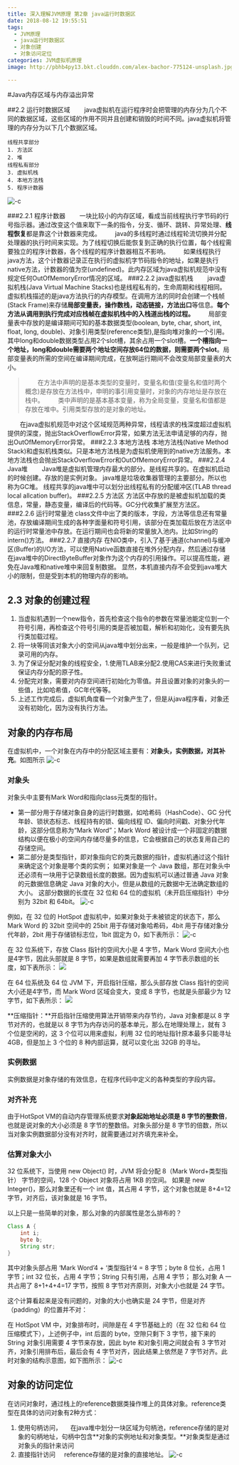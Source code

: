 ```yaml
---
title: 深入理解JVM原理 第2章 java运行时数据区
date: 2018-08-12 19:55:51
tags: 
  - JVM原理 
  - java运行时数据区
  - 对象创建
  - 对象访问定位
categories: JVM虚拟机原理
image: http://pbhb4py13.bkt.clouddn.com/alex-bachor-775124-unsplash.jpg

---
```


#Java内存区域与内存溢出异常

##2.2 运行时数据区域
&emsp;&emsp;java虚拟机在运行程序时会把管理的内存分为几个不同的数据区域，这些区域的作用不同并且创建和销毁的时间不同。java虚拟机将管理的内存分为以下几个数据区域。
```
线程共享部分
1. 方法区
2. 堆
线程私有部分
3. 虚拟机栈
4. 本地方法栈
5. 程序计数器
```
![-c](http://pbhb4py13.bkt.clouddn.com/15340715696875.jpg)

###2.2.1 程序计数器
&emsp;&emsp;一块比较小的内存区域，看成当前线程执行字节码的行号指示器。通过改变这个值来取下一条的指令，分支、循环、跳转、异常处理、**线程恢复**都是靠这个计数器来完成。
&emsp;&emsp;java的多线程时通过线程轮流切换并分配处理器的执行时间来实现。为了线程切换后能恢复到正确的执行位置，每个线程需要独立的程序计数器，各个线程的程序计数器相互不影响。
&emsp;&emsp;如果线程执行java方法，这个计数器记录正在执行的虚拟机字节码指令的地址，如果是执行native方法，计数器的值为空(undefined)。此内存区域为java虚拟机规范中没有规定任何OutOfMemoryError情况的区域。
###2.2.2 java虚拟机栈
&emsp;&emsp;java虚拟机栈(Java Virtual Machine Stacks)也是线程私有的，生命周期和线程相同。虚拟机栈描述的是java方法执行的内存模型。在调用方法的同时会创建一个栈帧(Stack Frame)来存储**局部变量表，操作数栈，动态链接，方法出口**等信息。**每个方法从调用到执行完成对应栈帧在虚拟机栈中的入栈道出栈的过程。**
&emsp;&emsp;局部变量表中存放的是编译期间可知的基本数据类型(boolean, byte, char, short, int, float, long, double)、对象引用类型(reference类型),是指向堆对象的一个引用。其中long和double数据类型占用2个slot槽，其余占用一个slot槽。**一个槽指向一个地址，long和double需要两个地址空间存放64位的数据，则需要两个slot**。局部变量表的所需的空间在编译期间完成，在放啊运行期间不会改变局部变量表的大小。
>&emsp;&emsp;在方法中声明的是基本类型的变量时，变量名和值(变量名和值时两个概念)是存放在方法栈中，申明的事引用变量时，对象的内存地址是存放在栈中。
>&emsp;&emsp;类中声明的是基本基本变量，称为全局变量，变量名和值都是存放在堆中。引用类型存放的是对象的地址。

&emsp;&emsp;在java虚拟机规范中对这个区域规范两种异常，线程请求的栈深度超过虚拟机提供的深度，抛出StackOverflowError异常，如果方法无法申请足够的内存，抛出OutOfMemoryError异常。
###2.2.3 本地方法栈
本地方法栈(Native Method Stack)和虚拟机栈类似。只是本地方法栈是为虚拟机使用到的native方法服务。本地方法栈也会抛出StackOverflowError和OutOfMemoryError异常。
###2.2.4 Java堆
&emsp;&emsp;Java堆是虚拟机管理内存最大的部分。是线程共享的。在虚拟机启动的时候创建。存放的是实例对象。 java堆是垃圾收集器管理的主要部分。所以也称为GC堆。 线程共享的java堆中可以划分出线程私有的分配缓冲区(TLAB thread local allcation buffer)。
###2.2.5 方法区
方法区中存放的是被虚拟机加载的类信息，常量，静态变量，编译后的代码等。GC分代收集扩展至方法区。
###2.2.6 运行时常量池
class文件中出了类的版本，字段，方法等信息还有常量池，存放编译期间生成的各种字面量和符号引用，该部分在类加载后放在方法区中的运行时常量池中存放。在运行期间也会将新的常量放入池内。比如String的intern()方法。
###2.2.7 直接内存
在NIO类中，引入了基于通道(channel)与缓冲区(Buffer)的I/O方法，可以使用Native函数直接在堆外分配内存，然后通过存储在java堆中的DirectByteBuffer对象作为这个内存的引用操作。可以提高性能，避免在Java堆和native堆中来回复制数据。
显然，本机直接内存不会受到java堆大小的限制，但是受到本机的物理内存的影响。

## 2.3 对象的创建过程
1. 当虚拟机遇到一个new指令，首先检查这个指令的参数在常量池能定位到一个符号引用，再检查这个符号引用的类是否被加载，解析和初始化，没有要先执行类加载过程。
2. 将一块等同该对象大小的空间从java堆中划分出来，一般是维护一个队列，记录可用的内存。
3. 为了保证分配对象的线程安全，1.使用TLAB来分配2.使用CAS来进行失败重试保证内存分配的原子性。
4. 分配完对象，需要对内存空间进行初始化为零值。并且设置对象的对象头的一些值，比如哈希值，GC年代等等。
5. 上述工作完成后，虚拟机角度看一个对象产生了，但是从java程序看，对象还没有初始化，因为没有执行<init>方法。

## 对象的内存布局
在虚拟机中，一个对象在内存中的分配区域主要有：**对象头，实例数据，对其补充**。如图所示
![-c](http://pbhb4py13.bkt.clouddn.com/15340726907022.jpg)

### 对象头
对象头中主要有Mark Word和指向class元类型的指针。

* 第一部分用于存储对象自身的运行时数据，如哈希码（HashCode）、GC 分代年龄、锁状态标志、线程持有的锁、偏向线程 ID、偏向时间戳、对象分代年龄，这部分信息称为“Mark Word”；Mark Word 被设计成一个非固定的数据结构以便在极小的空间内存储尽量多的信息，它会根据自己的状态复用自己的存储空间。
* 第二部分是类型指针，即对象指向它的类元数据的指针，虚拟机通过这个指针来确定这个对象是哪个类的实例；
如果对象是一个 Java 数组，那在对象头中还必须有一块用于记录数组长度的数据。因为虚拟机可以通过普通 Java 对象的元数据信息确定 Java 对象的大小，但是从数组的元数据中无法确定数组的大小。
这部分数据的长度在 32 位和 64 位的虚拟机（未开启压缩指针）中分别为 32bit 和 64bit。
![-c](http://pbhb4py13.bkt.clouddn.com/15340727367214.jpg)

例如，在 32 位的 HotSpot 虚拟机中，如果对象处于未被锁定的状态下，那么 Mark Word 的 32bit 空间中的 25bit 用于存储对象哈希码，4bit 用于存储对象分代年龄，2bit 用于存储锁标志位，1bit 固定为 0，如下表所示：
![-c](http://pbhb4py13.bkt.clouddn.com/15340730001491.jpg)

在 32 位系统下，存放 Class 指针的空间大小是 4 字节，Mark Word 空间大小也是4字节，因此头部就是 8 字节，如果是数组就需要再加 4 字节表示数组的长度，如下表所示：
![](http://pbhb4py13.bkt.clouddn.com/15340730360158.jpg)

在 64 位系统及 64 位 JVM 下，开启指针压缩，那么头部存放 Class 指针的空间大小还是4字节，而 Mark Word 区域会变大，变成 8 字节，也就是头部最少为 12 字节，如下表所示：
![](http://pbhb4py13.bkt.clouddn.com/15340730490119.jpg)

**压缩指针：**开启指针压缩使用算法开销带来内存节约，Java 对象都是以 8 字节对齐的，也就是以 8 字节为内存访问的基本单元，那么在地理处理上，就有 3 个位是空闲的，这 3 个位可以用来虚拟，利用 32 位的地址指针原本最多只能寻址 4GB，但是加上 3 个位的 8 种内部运算，就可以变化出 32GB 的寻址。

### 实例数据
实例数据是对象存储的有效信息，在程序代码中定义的各种类型的字段内容。
### 对齐补充
由于HotSpot VM的自动内存管理系统要求**对象起始地址必须是 8 字节的整数倍**，也就是说对象的大小必须是 8 字节的整数倍。对象头部分是 8 字节的倍数，所以当对象实例数据部分没有对齐时，就需要通过对齐填充来补全。
### 估算对象大小
32 位系统下，当使用 new Object() 时，JVM 将会分配 8（Mark Word+类型指针） 字节的空间，128 个 Object 对象将占用 1KB 的空间。
如果是 new Integer()，那么对象里还有一个 int 值，其占用 4 字节，这个对象也就是 8+4=12 字节，对齐后，该对象就是 16 字节。

以上只是一些简单的对象，那么对象的内部属性是怎么排布的？

```java
Class A {
    int i;
    byte b;
    String str;
}
```
其中对象头部占用 ‘Mark Word’4 + ‘类型指针’4 = 8 字节；byte 8 位长，占用 1 字节；int 32 位长，占用 4 字节；String 只有引用，占用 4 字节；
那么对象 A 一共占用了 8+1+4+4=17 字节，按照 8 字节对齐原则，对象大小也就是 24 字节。

这个计算看起来是没有问题的，对象的大小也确实是 24 字节，但是对齐（padding）的位置并不对：

在 HotSpot VM 中，对象排布时，间隙是在 4 字节基础上的（在 32 位和 64 位压缩模式下），上述例子中，int 后面的 byte，空隙只剩下 3 字节，接下来的 String 对象引用需要 4 字节来存放，因此 byte 和对象引用之间就会有 3 字节对齐，对象引用排布后，最后会有 4 字节对齐，因此结果上依然是 7 字节对齐。此时对象的结构示意图，如下图所示：
![-c](http://pbhb4py13.bkt.clouddn.com/15340734287296.jpg)
## 对象的访问定位
在访问对象时，通过栈上的reference数据类操作堆上的具体对象。reference类型在具体的访问对象有2种方式：
1. 使用句柄访问，
&nbsp;&nbsp;&nbsp;&nbsp;在java堆中划分一块区域为句柄池，reference存储的是对象的句柄地址，句柄中包含**对象的实例地址和对象类型。**对象类型是通过对象头的指针来访问
2. 直接指针访问 
&nbsp;&nbsp;&nbsp;&nbsp;reference存储的是对象的直接地址。
![-c](http://pbhb4py13.bkt.clouddn.com/15340746716311.jpg)


